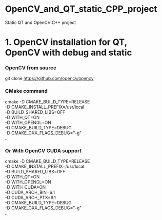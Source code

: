 # OpenCV_and_QT_static_CPP_project
Static QT and OpenCV C++ project

# 1. OpenCV installation for QT, OpenCV with debug and static 

### OpenCV from source

  git clone https://github.com/opencv/opencv




### CMake command

  cmake -D CMAKE_BUILD_TYPE=RELEASE \
        -D CMAKE_INSTALL_PREFIX=/usr/local \
        -D BUILD_SHARED_LIBS=OFF \
        -D WITH_QT=ON \
        -D WITH_OPENGL=ON \
        -D CMAKE_BUILD_TYPE=DEBUG \
        -D CMAKE_CXX_FLAGS_DEBUG="-g" \
        ..
### Or With OpenCV CUDA support

  cmake -D CMAKE_BUILD_TYPE=RELEASE \
        -D CMAKE_INSTALL_PREFIX=/usr/local \
        -D BUILD_SHARED_LIBS=OFF \
        -D WITH_QT=ON \
        -D WITH_OPENGL=ON \
        -D WITH_CUDA=ON \
        -D CUDA_ARCH_BIN=6.1 \
        -D CUDA_ARCH_PTX=6.1 \
        -D CMAKE_BUILD_TYPE=DEBUG \
        -D CMAKE_CXX_FLAGS_DEBUG="-g" \
        ..

